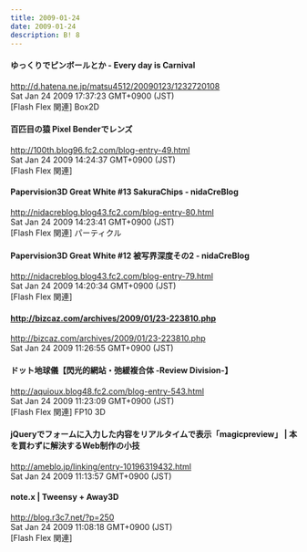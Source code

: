 ```yaml
---
title: 2009-01-24
date: 2009-01-24
description: B! 8
---
```


#### ゆっくりでピンボールとか - Every day is Carnival
http://d.hatena.ne.jp/matsu4512/20090123/1232720108<br>
Sat Jan 24 2009 17:37:23 GMT+0900 (JST)<br>
[Flash Flex 関連] Box2D


#### 百匹目の猿 Pixel Benderでレンズ
http://100th.blog96.fc2.com/blog-entry-49.html<br>
Sat Jan 24 2009 14:24:37 GMT+0900 (JST)<br>
[Flash Flex 関連]


####   Papervision3D Great White #13 SakuraChips -           nidaCreBlog
http://nidacreblog.blog43.fc2.com/blog-entry-80.html<br>
Sat Jan 24 2009 14:23:41 GMT+0900 (JST)<br>
[Flash Flex 関連] パーティクル


####   Papervision3D Great White #12 被写界深度その2 -           nidaCreBlog
http://nidacreblog.blog43.fc2.com/blog-entry-79.html<br>
Sat Jan 24 2009 14:20:34 GMT+0900 (JST)<br>
[Flash Flex 関連]


#### http://bizcaz.com/archives/2009/01/23-223810.php
http://bizcaz.com/archives/2009/01/23-223810.php<br>
Sat Jan 24 2009 11:26:55 GMT+0900 (JST)<br>


#### ドット地球儀【閃光的網站・弛緩複合体 -Review Division-】
http://aquioux.blog48.fc2.com/blog-entry-543.html<br>
Sat Jan 24 2009 11:23:09 GMT+0900 (JST)<br>
[Flash Flex 関連] FP10 3D


#### jQueryでフォームに入力した内容をリアルタイムで表示「magicpreview」 | 本を買わずに解決するWeb制作の小技
http://ameblo.jp/linking/entry-10196319432.html<br>
Sat Jan 24 2009 11:13:57 GMT+0900 (JST)<br>


#### note.x  |    Tweensy + Away3D
http://blog.r3c7.net/?p=250<br>
Sat Jan 24 2009 11:08:18 GMT+0900 (JST)<br>
[Flash Flex 関連]


